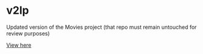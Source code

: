 # v2lp

Updated version of the Movies project (that repo must remain untouched for review purposes)

[View here](https://v2lp.herokuapp.com/)
